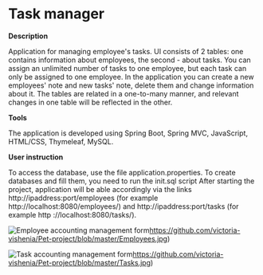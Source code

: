 # Task manager 

**Description**

Application for managing employee's tasks. UI consists of 2 tables: one contains information about employees, the second - about tasks.
You can assign an unlimited number of tasks to one employee, but each task can only be assigned to one employee.
In the application you can create a new employees' note and new tasks' note, delete them and change information about it. The tables are related in a one-to-many manner, and relevant changes in one table will be reflected in the other.

**Tools**

The application is developed using Spring Boot, Spring MVC, JavaScript, HTML/CSS, Thymeleaf, MySQL.

**User instruction**

To access the database, use the file application.properties.
To create databases and fill them, you need to run the init.sql script
After starting the project, application will be able accordingly via the links http://ipaddress:port/employees (for example http://localhost:8080/employees/) and http://ipaddress:port/tasks (for example http ://localhost:8080/tasks/).

![Employee accounting management form](https://github.com/victoria-vishenia/Pet-project/blob/master/Employees.jpg)https://github.com/victoria-vishenia/Pet-project/blob/master/Employees.jpg)

![Task accounting management form](https://github.com/victoria-vishenia/Pet-project/blob/master/Tasks.jpg)https://github.com/victoria-vishenia/Pet-project/blob/master/Tasks.jpg)

